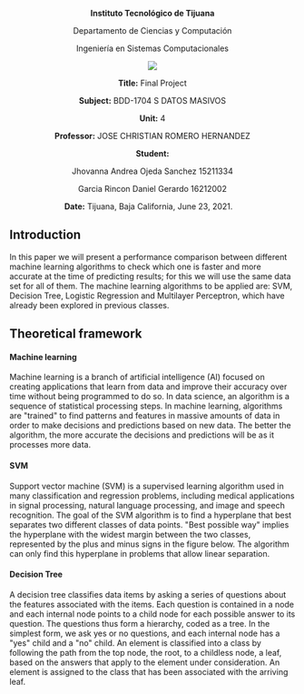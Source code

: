 <div align="center">

**Instituto Tecnológico de Tijuana**

Departamento de Ciencias y Computación

Ingeniería en Sistemas Computacionales

 ![](https://www.tijuana.tecnm.mx/wp-content/themes/tecnm/images/logo_TECT.png)

**Title:**
Final Project 

**Subject:**
BDD-1704 S DATOS MASIVOS

**Unit:**
 4

**Professor:**
JOSE CHRISTIAN ROMERO HERNANDEZ

**Student:**

Jhovanna Andrea Ojeda Sanchez
15211334

Garcia Rincon Daniel Gerardo
16212002



**Date:**
Tijuana, Baja California, June 23, 2021. 
</div>


## Introduction
In this paper we will present a performance comparison between different machine learning algorithms to check which one is faster and more accurate at the time of predicting results; for this we will use the same data set for all of them. The machine learning algorithms to be applied are: SVM, Decision Tree, Logistic Regression and Multilayer Perceptron, which have already been explored in previous classes.

## Theoretical framework

#### Machine learning
Machine learning is a branch of artificial intelligence (AI) focused on creating applications that learn from data and improve their accuracy over time without being programmed to do so. In data science, an algorithm is a sequence of statistical processing steps. In machine learning, algorithms are "trained" to find patterns and features in massive amounts of data in order to make decisions and predictions based on new data. The better the algorithm, the more accurate the decisions and predictions will be as it processes more data. 

#### SVM
Support vector machine (SVM) is a supervised learning algorithm used in many classification and regression problems, including medical applications in signal processing, natural language processing, and image and speech recognition. The goal of the SVM algorithm is to find a hyperplane that best separates two different classes of data points. "Best possible way" implies the hyperplane with the widest margin between the two classes, represented by the plus and minus signs in the figure below. The algorithm can only find this hyperplane in problems that allow linear separation.

#### Decision Tree
A decision tree classifies data items by asking a series of questions about the features associated with the items. Each question is contained in a node and each internal node points to a child node for each possible answer to its question. The questions thus form a hierarchy, coded as a tree. In the simplest form, we ask yes or no questions, and each internal node has a "yes" child and a "no" child. An element is classified into a class by following the path from the top node, the root, to a childless node, a leaf, based on the answers that apply to the element under consideration. An element is assigned to the class that has been associated with the arriving leaf. 
